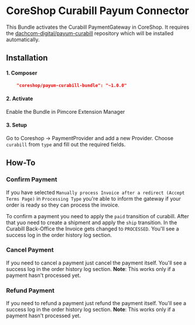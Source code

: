 # CoreShop Curabill Payum Connector
This Bundle activates the Curabill PaymentGateway in CoreShop.
It requires the [dachcom-digital/payum-curabill](https://github.com/dachcom-digital/payum-curabill) repository which will be installed automatically.

## Installation

#### 1. Composer

```json
    "coreshop/payum-curabill-bundle": "~1.0.0"
```

#### 2. Activate
Enable the Bundle in Pimcore Extension Manager

#### 3. Setup
Go to Coreshop -> PaymentProvider and add a new Provider. Choose `curabill` from `type` and fill out the required fields.

## How-To

### Confirm Payment
If you have selected `Manually process Invoice after a redirect (Accept Terms Page)` in `Processing Type`
you're able to inform the gateway if your order is ready so they can process the invoice.

To confirm a payment you need to apply the `paid` transition of curabill.
After that yuo need to create a shipment and apply the `ship` transition.
In the Curabill Back-Office the Invoice gets changed to `PROCESSED`.
You'll see a success log in the order history log section.

### Cancel Payment
If you need to cancel a payment just cancel the payment itself.
You'll see a success log in the order history log section.
**Note**: This works only if a payment hasn't processed yet.

### Refund Payment
If you need to refund a payment just refund the payment itself.
You'll see a success log in the order history log section.
**Note**: This works only if a payment hasn't processed yet.

